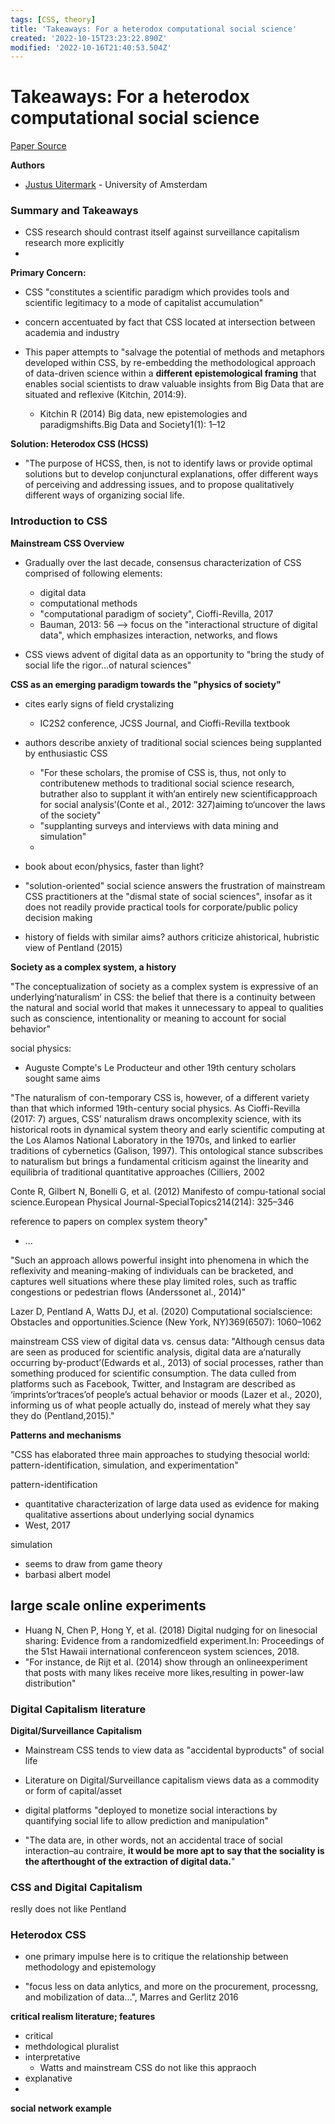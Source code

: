 ```yaml
---
tags: [CSS, theory]
title: 'Takeaways: For a heterodox computational social science'
created: '2022-10-15T23:23:22.890Z'
modified: '2022-10-16T21:40:53.504Z'
---
```


# Takeaways: For a heterodox computational social science

[Paper Source](https://journals.sagepub.com/doi/full/10.1177/20539517211047725)

**Authors**
- [Justus Uitermark](https://www.justusuitermark.nl/) - University of Amsterdam

### Summary and Takeaways
- CSS research should contrast itself against surveillance capitalism research more explicitly
- 

**Primary Concern:**
- CSS "constitutes a scientific paradigm which provides tools and scientific legitimacy to a mode of capitalist accumulation"
- concern accentuated by fact that CSS located at intersection between academia and industry

- This paper attempts to "salvage the potential of methods  and  metaphors  developed  within  CSS,  by re-embedding the methodological approach of data-driven science within a **different epistemological framing** that enables social scientists to draw valuable insights from Big Data that are situated and reflexive (Kitchin, 2014:9).
    - Kitchin R (2014) Big data, new epistemologies and paradigmshifts.Big Data and Society1(1): 1–12

**Solution: Heterodox CSS (HCSS)**
- "The purpose of HCSS, then, is not to identify laws or provide optimal solutions but to develop conjunctural explanations, offer different ways of perceiving and addressing issues, and to propose qualitatively different ways of organizing social life.


### Introduction to CSS

**Mainstream CSS Overview**
- Gradually over the last decade, consensus characterization of CSS comprised of following elements:
    - digital data
    - computational methods
    - "computational paradigm of society", Cioffi-Revilla, 2017 
    - Bauman, 2013: 56 --> focus on the "interactional structure of digital data", which emphasizes interaction, networks, and flows

- CSS views advent of digital data as an opportunity to "bring the study of social life the rigor...of natural sciences"


**CSS as an emerging paradigm towards the "physics of society"**

- cites early signs of field crystalizing
  - IC2S2 conference, JCSS Journal, and Cioffi-Revilla textbook

- authors describe anxiety of traditional social sciences being supplanted by enthusiastic CSS
  - "For these scholars, the promise of CSS is, thus, not only to contributenew methods to traditional social science research, butrather also to supplant it with‘an entirely new scientificapproach for social analysis’(Conte et al., 2012: 327)aiming to‘uncover the laws of the society"
  - "supplanting surveys and interviews with data mining and simulation"
  - 

- book about econ/physics, faster than light?

- "solution-oriented" social science answers the frustration of mainstream CSS practitioners at the "dismal state of social sciences", insofar as it does not readily provide practical tools for corporate/public policy decision making 

- history of fields with similar aims? authors criticize ahistorical, hubristic view of Pentland (2015)

**Society as a complex system, a history**

"The conceptualization of society as a complex system is expressive of an underlying‘naturalism’ in CSS: the belief that there is a continuity between the natural and social world that makes it unnecessary to appeal to qualities such as conscience, intentionality or meaning to account for social behavior"

social physics:
- Auguste Compte's Le Producteur and other 19th century scholars sought same aims

"The naturalism of con-temporary CSS is, however, of a different variety than that which  informed  19th-century  social  physics.  As Cioffi-Revilla (2017: 7) argues, CSS’ naturalism draws oncomplexity science, with its historical roots in dynamical system theory and early scientific computing at the Los Alamos National Laboratory in the 1970s, and linked to earlier traditions of cybernetics (Galison, 1997). This ontological stance subscribes to naturalism but brings a fundamental criticism against the linearity and equilibria of traditional quantitative approaches (Cilliers, 2002


Conte R, Gilbert N, Bonelli G, et al. (2012) Manifesto of compu-tational social science.European  Physical  Journal-SpecialTopics214(214): 325–346

reference to papers on complex system theory"
- ...


"Such an approach allows powerful insight into phenomena in which the reflexivity and meaning-making of individuals can be bracketed, and captures well situations where these play limited roles, such as traffic congestions or pedestrian flows (Anderssonet al., 2014)"


Lazer D, Pentland A, Watts DJ, et al. (2020) Computational socialscience: Obstacles and opportunities.Science (New York, NY)369(6507): 1060–1062

mainstream CSS view of digital data vs. census data:
"Although census data are seen as produced for scientific analysis, digital data are a‘naturally occurring by-product’(Edwards et al., 2013) of social processes, rather than something produced for scientific consumption.  The  data  culled  from  platforms  such  as Facebook,  Twitter,  and  Instagram  are  described  as ‘imprints’or‘traces’of people’s actual behavior or moods (Lazer et al., 2020), informing us of what people actually do, instead of merely what they say they do (Pentland,2015)."

**Patterns and mechanisms**

"CSS has elaborated three main approaches to studying thesocial world: pattern-identification, simulation, and experimentation"

pattern-identification
- quantitative characterization of large data used as evidence for making qualitative assertions about underlying social dynamics
- West, 2017

simulation
- seems to draw from game theory
- barbasi albert model

large scale online experiments
- 
- Huang N, Chen P, Hong Y, et al. (2018) Digital nudging for on linesocial sharing: Evidence from a randomizedfield experiment.In: Proceedings of the 51st Hawaii international conferenceon system sciences, 2018.
- "For instance, de Rijt et al. (2014) show through an onlineexperiment that posts with many likes receive more likes,resulting in power-law distribution"


### Digital Capitalism literature

**Digital/Surveillance Capitalism**

- Mainstream CSS tends to view data as "accidental byproducts" of social life

- Literature on Digital/Surveillance capitalism views data as a commodity or form of capital/asset

- digital platforms "deployed to monetize social interactions by quantifying social life to  allow  prediction  and  manipulation"

- "The data are, in other words, not an accidental trace of social interaction–au contraire, **it would be more apt to say that the sociality is the afterthought of the extraction of digital data.**"


### CSS and Digital Capitalism

reslly does not like Pentland

### Heterodox CSS

- one primary impulse here is to critique the relationship between methodology and epistemology 

- "focus less on data anlytics, and more on the procurement, processng, and mobilization of data...", Marres and Gerlitz 2016

**critical realism literature; features**
- critical
- methdological pluralist
- interpretative 
    - Watts and mainstream CSS do not like this appraoch
- explanative
- 

**social network example**












